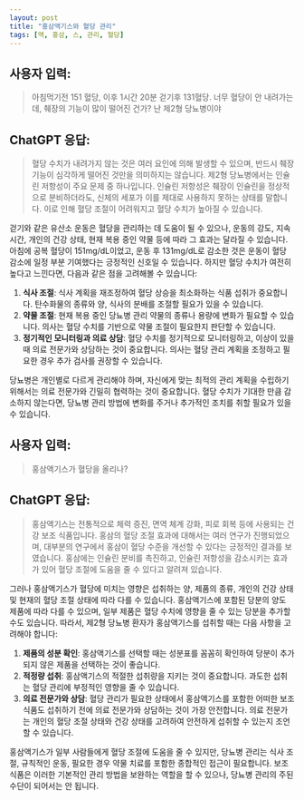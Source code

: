 ```yaml
---
layout: post
title: "홍삼액기스와 혈당 관리"
tags: [액, 홍삼, 스, 관리, 혈당]
---
```


## 사용자 입력:
> 아침먹기전 151 혈당, 이후 1시간 20분 걷기후 131혈당. 너무 혈당이 안 내려가는데, 췌장의 기능이 많이 떨어진 건가? 난 제2형 당뇨병이야

## ChatGPT 응답:
> 혈당 수치가 내려가지 않는 것은 여러 요인에 의해 발생할 수 있으며, 반드시 췌장 기능이 심각하게 떨어진 것만을 의미하지는 않습니다. 제2형 당뇨병에서는 인슐린 저항성이 주요 문제 중 하나입니다. 인슐린 저항성은 췌장이 인슐린을 정상적으로 분비하더라도, 신체의 세포가 이를 제대로 사용하지 못하는 상태를 말합니다. 이로 인해 혈당 조절이 어려워지고 혈당 수치가 높아질 수 있습니다.

걷기와 같은 유산소 운동은 혈당을 관리하는 데 도움이 될 수 있으나, 운동의 강도, 지속 시간, 개인의 건강 상태, 현재 복용 중인 약물 등에 따라 그 효과는 달라질 수 있습니다. 아침에 공복 혈당이 151mg/dL이었고, 운동 후 131mg/dL로 감소한 것은 운동이 혈당 감소에 일정 부분 기여했다는 긍정적인 신호일 수 있습니다. 하지만 혈당 수치가 여전히 높다고 느낀다면, 다음과 같은 점을 고려해볼 수 있습니다:

1. **식사 조절**: 식사 계획을 재조정하여 혈당 상승을 최소화하는 식품 섭취가 중요합니다. 탄수화물의 종류와 양, 식사의 분배를 조절할 필요가 있을 수 있습니다.
2. **약물 조절**: 현재 복용 중인 당뇨병 관리 약물의 종류나 용량에 변화가 필요할 수 있습니다. 의사는 혈당 수치를 기반으로 약물 조절이 필요한지 판단할 수 있습니다.
3. **정기적인 모니터링과 의료 상담**: 혈당 수치를 정기적으로 모니터링하고, 이상이 있을 때 의료 전문가와 상담하는 것이 중요합니다. 의사는 혈당 관리 계획을 조정하고 필요한 경우 추가 검사를 권장할 수 있습니다.

당뇨병은 개인별로 다르게 관리해야 하며, 자신에게 맞는 최적의 관리 계획을 수립하기 위해서는 의료 전문가와 긴밀히 협력하는 것이 중요합니다. 혈당 수치가 기대한 만큼 감소하지 않는다면, 당뇨병 관리 방법에 변화를 주거나 추가적인 조치를 취할 필요가 있을 수 있습니다.

## 사용자 입력:
> 홍삼액기스가 혈당을 올리나?

## ChatGPT 응답:
> 홍삼액기스는 전통적으로 체력 증진, 면역 체계 강화, 피로 회복 등에 사용되는 건강 보조 식품입니다. 홍삼의 혈당 조절 효과에 대해서는 여러 연구가 진행되었으며, 대부분의 연구에서 홍삼이 혈당 수준을 개선할 수 있다는 긍정적인 결과를 보였습니다. 홍삼에는 인슐린 분비를 촉진하고, 인슐린 저항성을 감소시키는 효과가 있어 혈당 조절에 도움을 줄 수 있다고 알려져 있습니다.

그러나 홍삼액기스가 혈당에 미치는 영향은 섭취하는 양, 제품의 종류, 개인의 건강 상태 및 현재의 혈당 조절 상태에 따라 다를 수 있습니다. 홍삼액기스에 포함된 당분의 양도 제품에 따라 다를 수 있으며, 일부 제품은 혈당 수치에 영향을 줄 수 있는 당분을 추가할 수도 있습니다. 따라서, 제2형 당뇨병 환자가 홍삼액기스를 섭취할 때는 다음 사항을 고려해야 합니다:

1. **제품의 성분 확인**: 홍삼액기스를 선택할 때는 성분표를 꼼꼼히 확인하여 당분이 추가되지 않은 제품을 선택하는 것이 좋습니다.
2. **적정량 섭취**: 홍삼액기스의 적절한 섭취량을 지키는 것이 중요합니다. 과도한 섭취는 혈당 관리에 부정적인 영향을 줄 수 있습니다.
3. **의료 전문가와 상담**: 혈당 관리가 필요한 상태에서 홍삼액기스를 포함한 어떠한 보조 식품도 섭취하기 전에 의료 전문가와 상담하는 것이 가장 안전합니다. 의료 전문가는 개인의 혈당 조절 상태와 건강 상태를 고려하여 안전하게 섭취할 수 있는지 조언할 수 있습니다.

홍삼액기스가 일부 사람들에게 혈당 조절에 도움을 줄 수 있지만, 당뇨병 관리는 식사 조절, 규칙적인 운동, 필요한 경우 약물 치료를 포함한 종합적인 접근이 필요합니다. 보조 식품은 이러한 기본적인 관리 방법을 보완하는 역할을 할 수 있으나, 당뇨병 관리의 주된 수단이 되어서는 안 됩니다.

